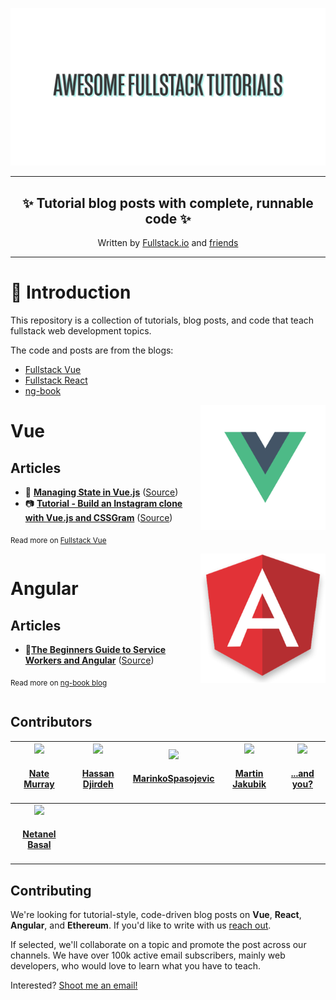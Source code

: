 ![](doc/img/awesome-fullstack-tutorials-header.png)

<hr />
<h2 align="center">
  ✨ Tutorial blog posts with <b>complete, runnable code</b> ✨
</h2>
<p align="center">
Written by <a href="https://fullstack.io">Fullstack.io</a> and <a href="#contributors">friends</a>
</p>
<hr />

🚀 Introduction
=================

This repository is a collection of tutorials, blog posts, and code that teach fullstack web development topics.

The code and posts are from the blogs: 

* [Fullstack Vue](https://medium.com/fullstackio/)
* [Fullstack React](https://fullstackreact.com/)
* [ng-book](https://blog.ng-book.com)

<img src="doc/img/vue.png" align="right" width="200"/>

Vue
=================

## Articles
* 💠 <strong><a href="https://medium.com/fullstackio/managing-state-in-vue-js-23a0352b1c87" target="_blank">Managing State in Vue.js</a></strong> ([Source](./vue/managing_state_01/))
* 📷 <strong><a href="https://medium.com/fullstackio/tutorial-build-an-instagram-clone-with-vue-js-and-cssgram-24a9f3de0408" target="_blank">Tutorial - Build an Instagram clone with Vue.js and CSSGram</a></strong> ([Source](./vue/instagram_clone_02/))

<sub>Read more on <a href="https://www.fullstack.io/vue/" target="_blank">Fullstack Vue</a></sub>

<div style="clear:both"></div>

<img src="doc/img/angular.png" align="right" width="200"/>

Angular
=================

## Articles
* 👷<strong><a href="http://blog.ng-book.com/service-workers-and-angular/" target="_blank">The Beginners Guide to Service Workers and Angular</a></strong> ([Source](./angular/service-workers/))

<sub>Read more on <a href="https://blog.ng-book.com" target="_blank">ng-book blog</a></sub>

<div style="clear:both"></div>

## Contributors

<!-- ALL-CONTRIBUTORS-LIST:START - Do not remove or modify this section -->
<!-- prettier-ignore -->
| <a href='https://newline.co'><img src='https://avatars2.githubusercontent.com/u/4318?v=4' width='140px;'/><h4 align='center'><a href='https://newline.co'>Nate Murray</a></h4> | <a href='http://www.hassandjirdeh.com'><img src='https://avatars2.githubusercontent.com/u/12476938?v=4' width='140px;'/><h4 align='center'><a href='http://www.hassandjirdeh.com'>Hassan Djirdeh</a></h4> | <a href='https://github.com/MarinkoSpasojevic'><img src='https://avatars3.githubusercontent.com/u/36244468?v=4' width='140px;'/><h4 align='center'><a href='https://github.com/MarinkoSpasojevic'>MarinkoSpasojevic</a></h4> | <a href='https://github.com/chuckeles'><img src='https://avatars3.githubusercontent.com/u/4700122?v=4' width='140px;'/><h4 align='center'><a href='https://github.com/chuckeles'>Martin Jakubik</a></h4> | <a href='#contributing'><img src='https://raw.githubusercontent.com/fullstackio/awesome-fullstack-tutorials/wip/readme/doc/img/and-you-profile-image.png' width='140px;'/><h4 align='center'><a href='#contributing'>...and you?</a></h4> |
| :---: | :---: | :---: | :---: | :---: |
| <a href='https://www.netbasal.com'><img src='https://avatars1.githubusercontent.com/u/6745730?v=4' width='140px;'/><h4 align='center'><a href='https://www.netbasal.com'>Netanel Basal</a></h4> |
<!-- ALL-CONTRIBUTORS-LIST:END -->

## Contributing

We're looking for tutorial-style, code-driven blog posts on **Vue**, **React**, **Angular**, and **Ethereum**. If you'd like to write with us [reach out](mailto:nate@fullstack.io).

If selected, we'll collaborate on a topic and promote the post across our channels. We have over 100k active email subscribers, mainly web developers, who would love to learn what you have to teach.

Interested? [Shoot me an email!](mailto:nate@fullstack.io)
